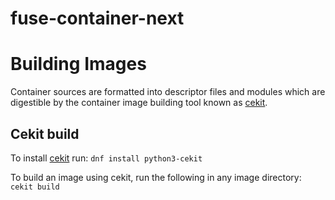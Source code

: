 # fuse-container-next


# Building Images
Container sources are formatted into descriptor files and modules which are digestible by the container image building tool known as [cekit](http://cekit.io/). 

## Cekit build
To install [cekit](http://cekit.io/) run:
`dnf install python3-cekit`

To build an image using cekit, run the following in any image directory:
`cekit build`

